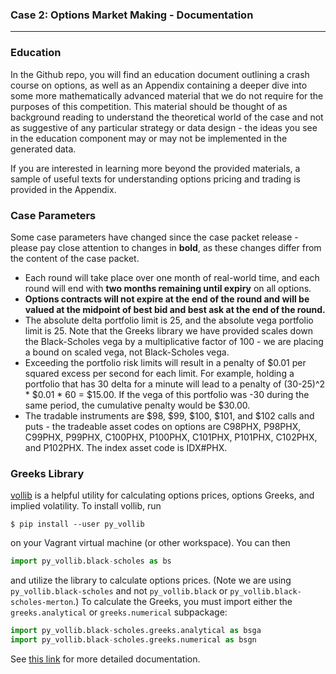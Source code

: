 ### Case 2: Options Market Making - Documentation
---
### Education
In the Github repo, you will find an education document outlining a crash course on options, as well as an Appendix containing a deeper dive into some more mathematically advanced material that we do not require for the purposes of this competition.  This material should be thought of as background reading to understand the theoretical world of the case and not as suggestive of any particular strategy or data design - the ideas you see in the education component may or may not be implemented in the generated data.

If you are interested in learning more beyond the provided materials, a sample of useful texts for understanding options pricing and trading is provided in the Appendix.

### Case Parameters
Some case parameters have changed since the case packet release - please pay close attention to changes in **bold**, as these changes differ from the content of the case packet.
- Each round will take place over one month of real-world time, and each round will end with **two months remaining until expiry** on all options.
- **Options contracts will not expire at the end of the round and will be valued at the midpoint of best bid and best ask at the end of the round.**
- The absolute delta portfolio limit is 25, and the absolute vega portfolio limit is 25.  Note that the Greeks library we have provided scales down the Black-Scholes vega by a multiplicative factor of 100 - we are placing a bound on scaled vega, not Black-Scholes vega.
- Exceeding the portfolio risk limits will result in a penalty of $0.01 per squared excess per second for each limit.  For example, holding a portfolio that has 30 delta for a minute will lead to a penalty of (30-25)^2 * $0.01 * 60 = $15.00.  If the vega of this portfolio was -30 during the same period, the cumulative penalty would be $30.00.
- The tradable instruments are $98, $99, $100, $101, and $102 calls and puts - the tradeable asset codes on options are C98PHX, P98PHX, C99PHX, P99PHX, C100PHX, P100PHX, C101PHX, P101PHX, C102PHX, and P102PHX.  The index asset code is IDX#PHX.

### Greeks Library
[vollib](http://vollib.org/) is a helpful utility for calculating options prices, options Greeks, and implied volatility.  To install vollib, run
```
$ pip install --user py_vollib
```
on your Vagrant virtual machine (or other workspace).  You can then
```python
import py_vollib.black-scholes as bs
```
and utilize the library to calculate options prices.  (Note we are using `py_vollib.black-scholes` and not `py_vollib.black` or `py_vollib.black-scholes-merton`.)
To calculate the Greeks, you must import either the `greeks.analytical` or `greeks.numerical` subpackage:
```python
import py_vollib.black-scholes.greeks.analytical as bsga
import py_vollib.black-scholes.greeks.numerical as bsgn
```
See [this link](http://vollib.org/documentation/python/1.0.2/apidoc/py_vollib.black_scholes.html) for more detailed documentation.

